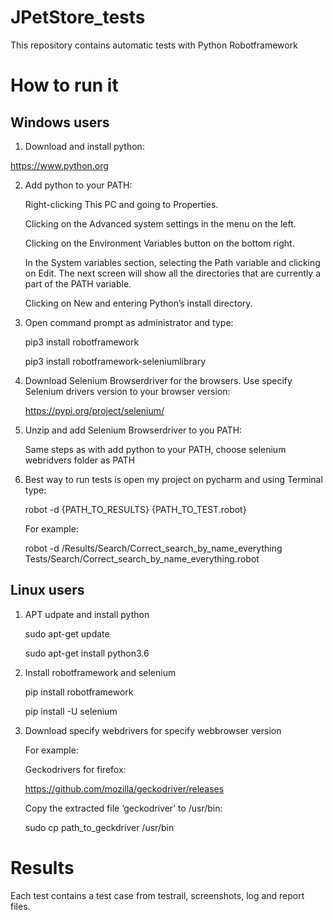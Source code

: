 # JPetStore_tests
This repository contains automatic tests with Python Robotframework

# How to run it

## Windows users

1. Download and install python:

  https://www.python.org

2. Add python to your PATH:

      Right-clicking This PC and going to Properties.

      Clicking on the Advanced system settings in the menu on the left.

      Clicking on the Environment Variables button on the bottom right.

      In the System variables section, selecting the Path variable and clicking on Edit. The next screen will show all the directories that are currently a part of the PATH variable.

      Clicking on New and entering Python’s install directory.

3. Open command prompt as administrator and type:

      pip3 install robotframework

      pip3 install robotframework-seleniumlibrary

4. Download Selenium Browserdriver for the browsers. Use specify Selenium drivers version to your browser version:

      https://pypi.org/project/selenium/

5. Unzip and add Selenium Browserdriver to you PATH:

      Same steps as with add python to your PATH, choose selenium webridvers folder as PATH
      
6. Best way to run tests is open my project on pycharm and using Terminal type:

      robot -d {PATH_TO_RESULTS} {PATH_TO_TEST.robot}
     
      For example:
      
      robot -d /Results/Search/Correct_search_by_name_everything Tests/Search/Correct_search_by_name_everything.robot

## Linux users

1. APT udpate and install python

      sudo apt-get update

      sudo apt-get install python3.6
  
2. Install robotframework and selenium
  
      pip install robotframework

      pip install -U selenium
  
3. Download specify webdrivers for specify webbrowser version

      For example:

      Geckodrivers for firefox:

      https://github.com/mozilla/geckodriver/releases

      Copy the extracted file ‘geckodriver’ to /usr/bin:

      sudo cp path_to_geckdriver /usr/bin


# Results

  Each test contains a test case from testrail, screenshots, log and report files.

